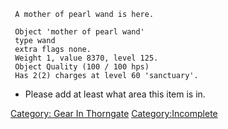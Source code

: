` A mother of pearl wand is here.`  
` `  
` Object 'mother of pearl wand' `  
` type wand`  
` extra flags none.`  
` Weight 1, value 8370, level 125.`  
` Object Quality (100 / 100 hps)`  
` Has 2(2) charges at level 60 'sanctuary'.`

-   Please add at least what area this item is in.

[Category: Gear In Thorngate](Category:_Gear_In_Thorngate "wikilink")
[Category:Incomplete](Category:Incomplete "wikilink")
